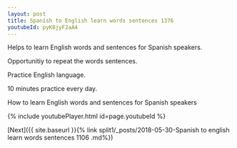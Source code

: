 ```yaml
---
layout: post
title: Spanish to English learn words sentences 1376 
youtubeId: pyK8jyF2aA4
---
```

 
 
Helps to learn English words and sentences for Spanish speakers.

Opportunitiy to repeat the words sentences. 

Practice English language. 
 
10 minutes practice every day. 
 
How to learn English words and sentences for Spanish speakers 
 
{% include youtubePlayer.html id=page.youtubeId %}
 
 
[Next]({{ site.baseurl }}{% link  split1/_posts/2018-05-30-Spanish to english learn words sentences 1106 .md%})
 
